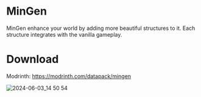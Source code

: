 # MinGen

MinGen enhance your world by adding more beautiful structures to it. Each structure integrates with the vanilla gameplay.

# Download

Modrinth: https://modrinth.com/datapack/mingen

![2024-06-03_14 50 54](https://github.com/nederliver/MinGen/assets/135690868/9bfbe019-7532-4854-8455-d26d25e28c29)
